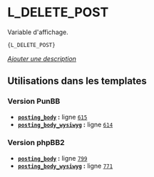 # L_DELETE_POST


Variable d'affichage.

```html
{L_DELETE_POST}
```

[*Ajouter une description*](https://fa-tvars.appspot.com/var/L_DELETE_POST)

## Utilisations dans les templates

### Version PunBB
* __[`posting_body`](../tpl/var/punbb/posting_body.md#readme) :__ ligne [`615`](../tpl/src/punbb/posting_body.tpl#L615)
* __[`posting_body_wysiwyg`](../tpl/var/punbb/posting_body_wysiwyg.md#readme) :__ ligne [`614`](../tpl/src/punbb/posting_body_wysiwyg.tpl#L614)

### Version phpBB2
* __[`posting_body`](../tpl/var/subsilver/posting_body.md#readme) :__ ligne [`799`](../tpl/src/subsilver/posting_body.tpl#L799)
* __[`posting_body_wysiwyg`](../tpl/var/subsilver/posting_body_wysiwyg.md#readme) :__ ligne [`771`](../tpl/src/subsilver/posting_body_wysiwyg.tpl#L771)